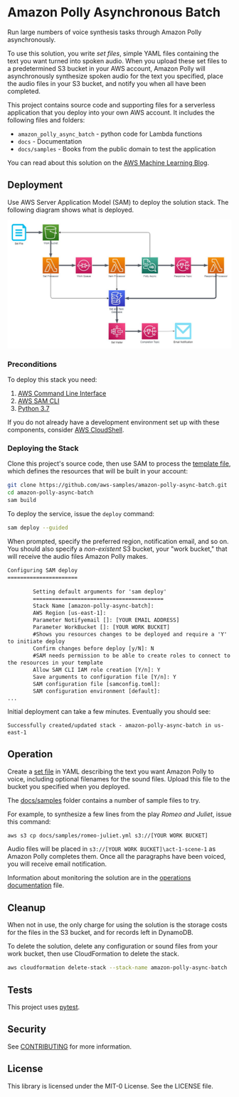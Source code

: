 # Amazon Polly Asynchronous Batch

Run large numbers of voice synthesis tasks through Amazon Polly asynchronously.

To use this solution, you write _set files_, simple YAML files containing the text you want turned into spoken audio.
When you upload these set files to a predetermined S3 bucket in your AWS account, Amazon Polly will 
asynchronously synthesize spoken audio for the text you specified, place the audio files in your S3 bucket,
and notify you when all have been completed.

This project contains source code and supporting files for a serverless application that you
deploy into your own AWS account. It includes the following files and folders:

 * `amazon_polly_async_batch` - python code for Lambda functions
 * `docs` - Documentation 
 * `docs/samples` - Books from the public domain to test the application

You can read about this solution on the [AWS Machine Learning Blog](https://aws.amazon.com/blogs/machine-learning/optimize-your-budget-and-time-by-submitting-amazon-polly-voice-synthesis-tasks-in-bulk/).

## Deployment

Use AWS Server Application Model (SAM) to deploy the solution stack. The following diagram shows what is deployed.

![Architecture](docs/amazon-polly-async-batch-architecture.png)

### Preconditions

To deploy this stack you need:

 1. [AWS Command Line Interface](https://docs.aws.amazon.com/cli/latest/userguide/install-cliv2.html)
 2. [AWS SAM CLI](https://docs.aws.amazon.com/serverless-application-model/latest/developerguide/serverless-sam-cli-install-linux.html)
 3. [Python 3.7](https://www.python.org/downloads/)

If you do not already have a development environment set up with these
components, consider [AWS CloudShell](https://aws.amazon.com/cloudshell/).

### Deploying the Stack

Clone this project's source code, then use SAM to process the [template file](./template.yaml),
which defines the resources that will be built in your account:

```bash
git clone https://github.com/aws-samples/amazon-polly-async-batch.git
cd amazon-polly-async-batch
sam build
```

To deploy the service, issue the `deploy` command:

```bash
sam deploy --guided
```

When prompted, specify the preferred region, notification email, and so on. You should also specify a _non-existent_
S3 bucket, your "work bucket," that will receive the audio files Amazon Polly makes.

```
Configuring SAM deploy
======================

        Setting default arguments for 'sam deploy'
        =========================================
        Stack Name [amazon-polly-async-batch]: 
        AWS Region [us-east-1]:
        Parameter Notifyemail []: [YOUR EMAIL ADDRESS]
        Parameter WorkBucket []: [YOUR WORK BUCKET]
        #Shows you resources changes to be deployed and require a 'Y' to initiate deploy
        Confirm changes before deploy [y/N]: N
        #SAM needs permission to be able to create roles to connect to the resources in your template
        Allow SAM CLI IAM role creation [Y/n]: Y
        Save arguments to configuration file [Y/n]: Y
        SAM configuration file [samconfig.toml]: 
        SAM configuration environment [default]: 
...
```

Initial deployment can take a few minutes. Eventually you should see:

```
Successfully created/updated stack - amazon-polly-async-batch in us-east-1
```

## Operation

Create a [set file](docs/set-file.md) in YAML describing the text you want Amazon Polly to voice, including optional
filenames for the sound files. Upload this file to the bucket you specified when you deployed.

The [docs/samples](docs/samples) folder contains a number of sample files to try.

For example, to synthesize a few lines from the play _Romeo and Juliet_, issue this command:

```bash
aws s3 cp docs/samples/romeo-juliet.yml s3://[YOUR WORK BUCKET]
```

Audio files will be placed in `s3://[YOUR WORK BUCKET]\act-1-scene-1` as Amazon Polly completes them. Once all the
paragraphs have been voiced, you will receive email notification.

Information about monitoring the solution are in the [operations documentation](docs/operations.md) file.

## Cleanup

When not in use, the only charge for using the solution is the storage costs for the 
files in the S3 bucket, and for records left in DynamoDB.

To delete the solution, delete any configuration or sound files from your work bucket, then use 
CloudFormation to delete the stack. 

```bash
aws cloudformation delete-stack --stack-name amazon-polly-async-batch
```

## Tests

This project uses [pytest](https://docs.pytest.org).

## Security

See [CONTRIBUTING](CONTRIBUTING.md#security-issue-notifications) for more information.

## License

This library is licensed under the MIT-0 License. See the LICENSE file.
